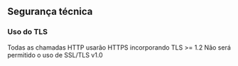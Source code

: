 ## Segurança técnica

### Uso do TLS
Todas as chamadas HTTP usarão HTTPS incorporando TLS >= 1.2
Não será permitido o uso de SSL/TLS v1.0
